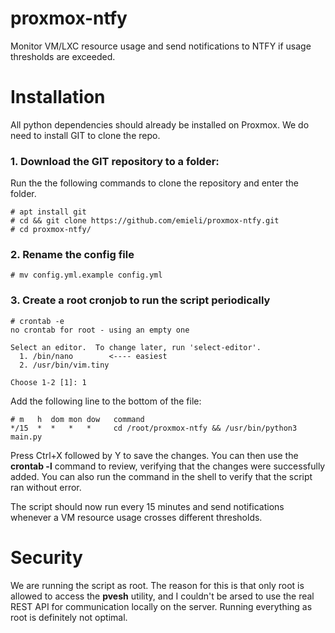 # proxmox-ntfy
Monitor VM/LXC resource usage and send notifications to NTFY if usage thresholds are exceeded.

# Installation
All python dependencies should already be installed on Proxmox. We do need to install GIT to clone the repo.

### 1. Download the GIT repository to a folder:
Run the the following commands to clone the repository and enter the folder.
```
# apt install git
# cd && git clone https://github.com/emieli/proxmox-ntfy.git
# cd proxmox-ntfy/
```

### 2. Rename the config file
```
# mv config.yml.example config.yml
```

### 3. Create a root cronjob to run the script periodically
```
# crontab -e
no crontab for root - using an empty one

Select an editor.  To change later, run 'select-editor'.
  1. /bin/nano        <---- easiest
  2. /usr/bin/vim.tiny

Choose 1-2 [1]: 1
```

Add the following line to the bottom of the file:
```
# m   h  dom mon dow   command
*/15  *  *   *   *     cd /root/proxmox-ntfy && /usr/bin/python3 main.py
```

Press Ctrl+X followed by Y to save the changes. You can then use the **crontab -l** command to review, verifying that the changes were successfully added. You can also run the command in the shell to verify that the script ran without error.

The script should now run every 15 minutes and send notifications whenever a VM resource usage crosses different thresholds.

# Security
We are running the script as root. The reason for this is that only root is allowed to access the **pvesh** utility, and I couldn't be arsed to use the real REST API for communication locally on the server. Running everything as root is definitely not optimal.
